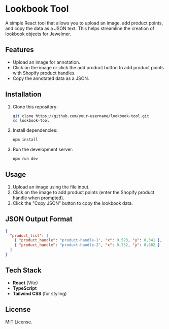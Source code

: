 # Lookbook Tool

A simple React tool that allows you to upload an image, add product points, and copy the data as a JSON text. This helps streamline the creation of lookbook objects for Jewelmer.

## Features

- Upload an image for annotation.
- Click on the image or click the add product button to add product points with Shopify product handles.
- Copy the annotated data as a JSON.

## Installation

1. Clone this repository:

   ```sh
   git clone https://github.com/your-username/lookbook-tool.git
   cd lookbook-tool
   ```

2. Install dependencies:

   ```sh
   npm install
   ```

3. Run the development server:
   ```sh
   npm run dev
   ```

## Usage

1. Upload an image using the file input.
2. Click on the image to add product points (enter the Shopify product handle when prompted).
3. Click the "Copy JSON" button to copy the lookbook data.

## JSON Output Format

```json
{
  "product_list": [
    { "product_handle": "product-handle-1", "x": 0.523, "y": 0.341 },
    { "product_handle": "product-handle-2", "x": 0.732, "y": 0.682 }
  ]
}
```

## Tech Stack

- **React** (Vite)
- **TypeScript**
- **Tailwind CSS** (for styling)

## License

MIT License.
